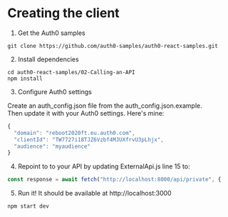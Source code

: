 # Creating the client

1. Get the Auth0 samples

```
git clone https://github.com/auth0-samples/auth0-react-samples.git
```

2. Install dependencies
```
cd auth0-react-samples/02-Calling-an-API
npm install
```
3. Configure Auth0 settings

Create an auth_config.json file from the auth_config.json.example.   
Then update it with your Auth0 settings.  Here's mine:

```javascript
{
  "domain": "reboot2020ft.eu.auth0.com",
  "clientId": "TW7727i18TJZ6Vzbf4MJUXfrvU3pLhjx",
  "audience": "myaudience"
}
```

4. Repoint to to your API by updating ExternalApi.js line 15 to:
```javascript
const response = await fetch("http://localhost:8000/api/private", {
```

5. Run it!  It should be available at http://localhost:3000
```
npm start dev
```






